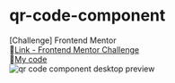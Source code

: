 # qr-code-component
[Challenge] Frontend Mentor 
<br>
🔗[Link - Frontend Mentor Challenge](https://www.frontendmentor.io/challenges/qr-code-component-iux_sIO_H)
<br>
🔗[My code](https://mkdir-nicolas.github.io/qr-code-component/)
<br>
![qr code component desktop preview](https://github.com/mkdir-nicolas/qr-code-component/blob/main/design/desktop-preview.jpg)
